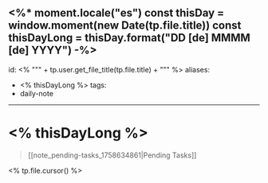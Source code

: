 <%*
	moment.locale("es")
	const thisDay = window.moment(new Date(tp.file.title))
	const thisDayLong = thisDay.format("DD [de] MMMM [de] YYYY")
-%>
---
id: <% "\"" + tp.user.get_file_title(tp.file.title)  + "\"" %>
aliases:
  - <% thisDayLong %>
tags:
  - daily-note
---
# <% thisDayLong %>
> [[note_pending-tasks_1758634861|Pending Tasks]]

<% tp.file.cursor() %>
